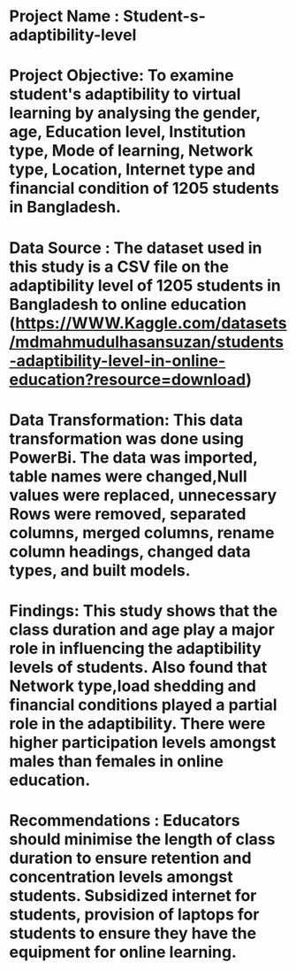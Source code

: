 # Project Name : Student-s-adaptibility-level

# Project Objective: To examine student's adaptibility to virtual learning by analysing the gender, age, Education level, Institution type, Mode of learning, Network type, Location, Internet type and financial condition of 1205 students in Bangladesh.

# Data Source : The dataset used in this study is a CSV file on the adaptibility level of 1205 students in Bangladesh to online education (https://WWW.Kaggle.com/datasets/mdmahmudulhasansuzan/students-adaptibility-level-in-online-education?resource=download)

# Data Transformation: This data transformation was done using PowerBi. The data was imported, table names were changed,Null values were replaced, unnecessary Rows were removed, separated columns, merged columns, rename column headings, changed data types, and built models.

# Findings: This study shows that the class duration and age play a major role in influencing the adaptibility levels of students. Also found that Network type,load shedding and financial conditions played a partial role in the adaptibility. There were higher participation levels amongst males than females in online education.

# Recommendations : Educators should minimise the length of class duration to ensure retention and concentration levels amongst students. Subsidized internet for students, provision of laptops for students to ensure they have the equipment for online learning.
